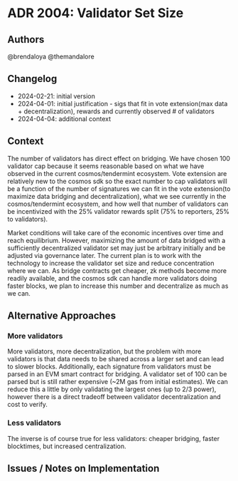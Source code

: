 # ADR 2004: Validator Set Size

## Authors

@brendaloya
@themandalore

## Changelog

- 2024-02-21: initial version
- 2024-04-01: initial justification - sigs that fit in vote extension(max data + decentralization), rewards and currently observed # of validators
- 2024-04-04: additional context

## Context

The number of validators has direct effect on bridging. We have chosen 100 validator cap because it seems reasonable based on what we have observed in the current cosmos/tendermint ecosystem. Vote extension are relatively new to the cosmos sdk so the exact number to cap validators will be a function of the number of signatures we can fit in the vote extension(to maximize data bridging and decentralization), what we see currently in the cosmos/tendermint ecosystem, and how well that number of validators can be incentivized with the 25% validator rewards split (75% to reporters, 25% to validators).

Market conditions will take care of the economic incentives over time and reach equilibrium. However, maximizing the amount of data bridged with a sufficiently decentralized validator set may just be arbitrary initially and be adjusted via governance later.  The current plan is to work with the technology to increase the validator set size and reduce concentration where we can.  As bridge contracts get cheaper, zk methods become more readily available, and the cosmos sdk can handle more validators doing faster blocks, we plan to increase this number and decentralize as much as we can.  


## Alternative Approaches

### More validators

More validators, more decentralization, but the problem with more validators is that data needs to be shared across a larger set and can lead to slower blocks.  Additionally, each signature from validators must be parsed in an EVM smart contract for bridging.  A validator set of 100 can be parsed but is still rather expensive (~2M gas from initial estimates).  We can reduce this a little by only validating the largest ones (up to 2/3 power), however there is a direct tradeoff between validator decentralization and cost to verify. 

### Less validators

The inverse is of course true for less validators: cheaper bridging, faster blocktimes, but increased centralization.


## Issues / Notes on Implementation

